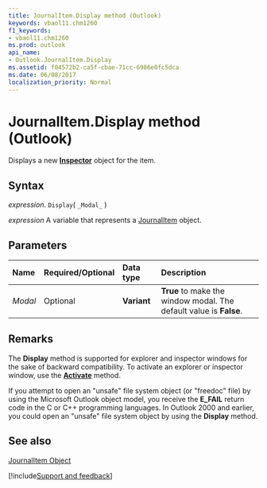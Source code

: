 ```yaml
---
title: JournalItem.Display method (Outlook)
keywords: vbaol11.chm1260
f1_keywords:
- vbaol11.chm1260
ms.prod: outlook
api_name:
- Outlook.JournalItem.Display
ms.assetid: f04572b2-ca5f-cbae-71cc-6986e0fc5dca
ms.date: 06/08/2017
localization_priority: Normal
---
```



# JournalItem.Display method (Outlook)

Displays a new  **[Inspector](Outlook.Inspector.md)** object for the item.


## Syntax

_expression_. `Display`( `_Modal_` )

_expression_ A variable that represents a [JournalItem](Outlook.JournalItem.md) object.


## Parameters



|Name|Required/Optional|Data type|Description|
|:-----|:-----|:-----|:-----|
| _Modal_|Optional| **Variant**| **True** to make the window modal. The default value is **False**.|

## Remarks

The  **Display** method is supported for explorer and inspector windows for the sake of backward compatibility. To activate an explorer or inspector window, use the **[Activate](Outlook.Inspector.Activate(method).md)** method.

If you attempt to open an "unsafe" file system object (or "freedoc" file) by using the Microsoft Outlook object model, you receive the  **E_FAIL** return code in the C or C++ programming languages. In Outlook 2000 and earlier, you could open an "unsafe" file system object by using the **Display** method.


## See also


[JournalItem Object](Outlook.JournalItem.md)

[!include[Support and feedback](~/includes/feedback-boilerplate.md)]